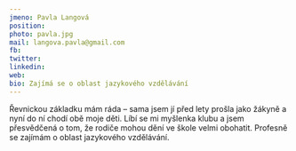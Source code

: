 ```yaml
---
jmeno: Pavla Langová
position: 
photo: pavla.jpg
mail: langova.pavla@gmail.com
fb: 
twitter: 
linkedin: 
web: 
bio: Zajímá se o oblast jazykového vzdělávání
---
```

Řevnickou základku mám ráda – sama jsem jí před lety prošla jako žákyně a nyní do ní chodí obě moje děti. Líbí se mi myšlenka klubu a jsem přesvědčená o tom, že rodiče mohou dění ve škole velmi obohatit. Profesně se zajímám o oblast jazykového vzdělávání.
